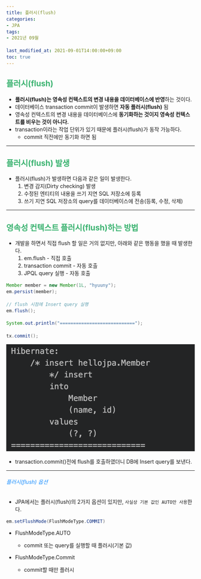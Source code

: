 ```yaml
---
title: 플러시(flush)
categories:
- JPA
tags: 
- 2021년 09월

last_modified_at: 2021-09-01T14:00:00+09:00
toc: true
---
```


## <span style="color:MediumSeaGreen">플러시(flush)</span>
- **플러시(flush)는 영속성 컨텍스트의 변경 내용을 데이터베이스에 반영**하는 것이다.
- 데이터베이스 transaction commit이 발생하면 **자동 플러시(flush)** 됨
- 영속성 컨텍스트의 변경 내용을 데이터베이스에 **동기화하는 것이지 영속성 컨텍스트를 비우는 것이 아니다.**
- transaction이라는 작업 단위가 있기 때문에 플러시(flush)가 동작 가능하다.
    - commit 직전에만 동기화 하면 됨

* * *

## <span style="color:MediumSeaGreen">플러시(flush) 발생</span>
- 플러시(flush)가 발생하면 다음과 같은 일이 발생한다. 
    1. 변경 감지(Dirty checking) 발생
    2. 수정된 엔티티의 내용을 쓰기 지연 SQL 저장소에 등록
    3. 쓰기 지연 SQL 저장소의 query를 데이터베이스에 전송(등록, 수정, 삭제)

* * *

## <span style="color:MediumSeaGreen">영속성 컨텍스트 플러시(flush)하는 방법</span>
- 개발을 하면서 직접 flush 할 일은 거의 없지만, 아래와 같은 행동을 했을 때 발생한다.
    1. em.flush - 직접 호출
    2. transaction commit - 자동 호출
    3. JPQL query 실행 - 자동 호출

```java
Member member = new Member(1L, "hyuuny");
em.persist(member);

// flush 시점에 Insert query 실행
em.flush();

System.out.println("============================");

tx.commit();
```

![img.png](/assets/images/jpa/flush/flush.png)
- transaction.commit()전에 flush를 호출하였더니 DB에 Insert query를 보낸다.

* * *

###### <span style="color:DodgerBlue">플러시(flush) 옵션</span>
- JPA에서는 플러시(flush)의 2가지 옵션이 있지만, `사실상 기본 값인 AUTO만 사용`한다.

```java
em.setFlushMode(FlushModeType.COMMIT)
```

- FlushModeType.AUTO
    - commit 또는 query를 실행할 때 플러시(기본 값)

- FlushModeType.Commit
    - commit할 때만 플러시




